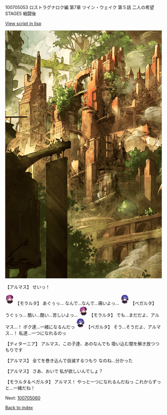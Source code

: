100705053 ロストラグナロク編 第7章 ツイン・ウェイク 第５話 二人の希望 STAGE5 戦闘後

[View script in lisp](../scripts/100705053.txt)

![beast_world_town2.png](../images/backgrounds/beast_world_town2.png)

【アルマス】
せいっ！

<img src="../images/units/3104011.png" alt="3104011.png" height="34"/>
【モラルタ】
あぐぅっ…
なんで…なんで…痛いよっ…

<img src="../images/units/3104111.png" alt="3104111.png" height="34"/>
【ベガルタ】
うぐぅっ…
酷い…酷い…苦しいよっ…

<img src="../images/units/3104011.png" alt="3104011.png" height="34"/>
【モラルタ】
でも…まだだよ、アルマス…！
ボク達…一緒になるんだっ

<img src="../images/units/3104111.png" alt="3104111.png" height="34"/>
【ベガルタ】
そう…そうだよ、アルマス…！
私達…一つになれるのっ

【ティターニア】
アルマス、この子達、あのなんでも
吸い込む闇を解き放つつもりです

【アルマス】
全てを巻き込んで自滅するつもり
なのね…分かった

【アルマス】
さあ、おいで
私が欲しいんでしょ？

【モラルタ＆ベガルタ】
アルマス！
やっと一つになれるんだねっ
これからずっと…一緒だね！

Next: [100705060](100705060.md)

[Back to index](index.md)
